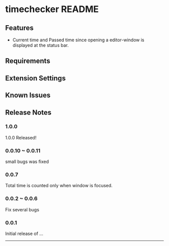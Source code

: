 # timechecker README

## Features
- Current time and Passed time since opening a editor-window is displayed at the status bar.

## Requirements

## Extension Settings

## Known Issues

## Release Notes

### 1.0.0

1.0.0 Released!

### 0.0.10 ~ 0.0.11

small bugs was fixed

### 0.0.7

Total time is counted only when window is focused.

### 0.0.2 ~ 0.0.6

Fix several bugs

### 0.0.1

Initial release of ...

-----------------------------------------------------------------------------------------------------------